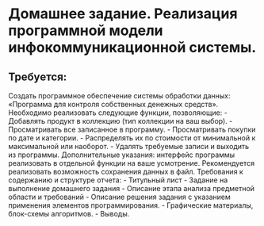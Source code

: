 # Домашнее задание. Реализация программной модели инфокоммуникационной системы.
## Требуется:
Создать программное обеспечение системы обработки данных: «Программа для контроля собственных денежных средств».
Необходимо реализовать следующие функции, позволяющие:
	- Добавлять продукт в коллекцию (тип коллекции на ваш выбор).
	- Просматривать все записанное в программу.
	- Просматривать покупки по дате и категории.
	- Распределять их по стоимости от минимальной к максимальной или наоборот.
	- Удалять требуемые записи и выходить из программы.
Дополнительные указания: интерфейс программы реализовать в отдельной функции на ваше усмотрение.
Рекомендуется реализовать возможность сохранения данных в файл.
Требования к содержанию и структуре отчета:
	- Титульный лист
	- Задание на выполнение домашнего задания
	- Описание этапа анализа предметной области и требований
	- Описание решения задания с указанием применения элементов программирования.
	- Графические материалы, блок-схемы алгоритмов. 
	- Выводы.